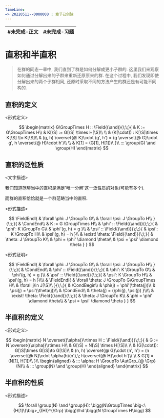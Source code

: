 ```yaml
---
TimeLine: 
=> 20220511--0000000 : 章节已创建
---
```

| #未完成-正文 | #未完成-习题 |
| ------------ | ------------ |

# 直积和半直积

> 在群的同态一章中, 我们直到了群是如何分解成更小子群的. 
> 这里我们来观察如何通过分解出来的子群来重新还原原来的群. 
> 在这个过程中, 我们发现即使分解出来的两个子群相同, 还原时采取不同的方法产生的群还是有可能不同构的. 

## 直积的定义

\<形式定义\>

$$
\begin{matrix}
G\GroupTimes H :: \Field{(\and)}{\;\;}{
    & K := G\GroupTimes H\\
    & K[\S] := G[\S] \times H[\S]\\
    \\
    & (K[\cdot]) : K[\S]\times K[\S] \to K[\S]\\
    & (g, h) \overset{@ K}\cdot (g', h') = (g \overset{@ G}\cdot g', h \overset{@ H}\cdot h')\\
    \\
    & K[1] = (G[1], H[1])\\
}\\
::: \group(G) \and \group(H)
\end{matrix}
$$

## 直积的泛性质

\<文字描述\>

我们知道范畴当中的直积是满足'唯一分解'这一泛性质的对象(可能有多个). 

而群的直积恰恰就是一个群范畴当中的直积. 

\<形式描述\>

$$
\FieldEndl{
    & \forall \phi: J \GroupTo G\\
    & \forall \psi: J \GroupTo H\\
}{\;\;}{
    & \CondEnd\\
    & K := G \GroupTimes H\\
    & \phi' :: \Field{(\and)}{\;\;}{
        & \phi': K \GroupTo G\\
        & \phi'(g, h) = g
    }\\
    & \psi' :: \Field{(\and)}{\;\;}{
        & \psi': K \GroupTo H\\
        & \psi'(g, h) = h
    }\\
    & \exist! \theta: \Field{(\and)}{\;\;}{
        & \theta: J \GroupTo K\\
        & \phi = \phi' \diamond \theta\\
        & \psi = \psi' \diamond \theta
    }
}
$$

\<形式证明\>

$$
\FieldEndl{
    & \forall \phi: J \GroupTo G\\
    & \forall \psi: J \GroupTo H\\
}{\;\;}{
    & \CondEnd\\
    & \phi' :: \Field{(\and)}{\;\;}{
        & \phi': K \GroupTo G\\
        & \phi'(g, h) = g
    }\\
    & \psi' :: \Field{(\and)}{\;\;}{
        & \psi': K \GroupTo H\\
        & \psi'(g, h) = h
    }\\\\
    & \FieldEndl{
        & \forall \theta: J \GroupTo G\GroupTimes H\\
        & \forall j\in J[\S]\\
    }{\;\;}{
        & \CondBegin\\
        & \phi(j) = \phi'(\theta(j))\\
        & \psi(j) = \psi'(\theta(j))\\
        & \CondEnd\\
        & \theta(j) = (\phi(j), \psi(j))
    }\\\\
    & \exist! \theta: \Field{(\and)}{\;\;}{
        & \theta: J \GroupTo K\\
        & \phi = \phi' \diamond \theta\\
        & \psi = \psi' \diamond \theta
    }
}
$$

## 半直积的定义

\<形式定义\>

$$
\begin{matrix}
N \overset{(\alpha)}\rtimes H 
:: \Field{(\and)}{\;\;}{
    & G := N \overset{(\alpha)}\rtimes H\\
    & G[\S] = N[\S] \times H[\S]\\
    \\
    & (G[\cdot]): G[\S]\times G[\S]\to G[\S]\\
    & (n, h) \overset{@ G}\cdot (n', h') = (n \overset{@ N}\cdot \alpha(h)(n'),\; h\overset{@ H}\cdot h')\\
    \\
    & G[1] = (N[1], H[1])\\
}\\
\begin{aligned}
    & ::: \alpha: H \GroupTo \AutGrp_{@ \Grp}(N)\\
    & ::: \group(N) \and \group(H)
\end{aligned}
\end{matrix}
$$

## 半直积的性质

\<形式描述\>

$$
\forall \group(N) \and \group(H):
\bigg(N\GroupTimes \big<\{H[1]\}\big>_{(H)}^{\Grp} \bigg)\lhd \bigg(N \GroupTimes H\bigg)
$$